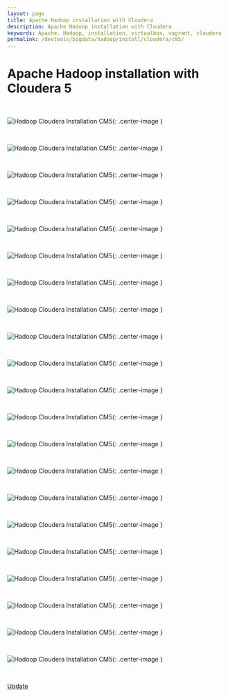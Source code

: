 ```yaml
---
layout: page
title: Apache Hadoop installation with Cloudera
description: Apache Hadoop installation with Cloudera
keywords: Apache. Hadoop, installation, virtualbox, vagrant, cloudera
permalink: /devtools/bigdata/hadoop/install/cloudera/cm5/
---
```



# Apache Hadoop installation with Cloudera 5


<br/>

![Hadoop Cloudera Installation CM5](/img/devtools/bigdata/hadoop/install/cloudera/cm5/pic01.png "Hadoop Cloudera Installation CM5"){: .center-image }


<br/>

![Hadoop Cloudera Installation CM5](/img/devtools/bigdata/hadoop/install/cloudera/cm5/pic02.png "Hadoop Cloudera Installation CM5"){: .center-image }

<br/>

![Hadoop Cloudera Installation CM5](/img/devtools/bigdata/hadoop/install/cloudera/cm5/pic03.png "Hadoop Cloudera Installation CM5"){: .center-image }

<br/>

![Hadoop Cloudera Installation CM5](/img/devtools/bigdata/hadoop/install/cloudera/cm5/pic04.png "Hadoop Cloudera Installation CM5"){: .center-image }

<br/>

![Hadoop Cloudera Installation CM5](/img/devtools/bigdata/hadoop/install/cloudera/cm5/pic05.png "Hadoop Cloudera Installation CM5"){: .center-image }

<br/>

![Hadoop Cloudera Installation CM5](/img/devtools/bigdata/hadoop/install/cloudera/cm5/pic06.png "Hadoop Cloudera Installation CM5"){: .center-image }

<br/>

![Hadoop Cloudera Installation CM5](/img/devtools/bigdata/hadoop/install/cloudera/cm5/pic07.png "Hadoop Cloudera Installation CM5"){: .center-image }

<br/>

![Hadoop Cloudera Installation CM5](/img/devtools/bigdata/hadoop/install/cloudera/cm5/pic08.png "Hadoop Cloudera Installation CM5"){: .center-image }

<br/>

![Hadoop Cloudera Installation CM5](/img/devtools/bigdata/hadoop/install/cloudera/cm5/pic09.png "Hadoop Cloudera Installation CM5"){: .center-image }

<br/>

![Hadoop Cloudera Installation CM5](/img/devtools/bigdata/hadoop/install/cloudera/cm5/pic10.png "Hadoop Cloudera Installation CM5"){: .center-image }

<br/>

![Hadoop Cloudera Installation CM5](/img/devtools/bigdata/hadoop/install/cloudera/cm5/pic11.png "Hadoop Cloudera Installation CM5"){: .center-image }


<br/>

![Hadoop Cloudera Installation CM5](/img/devtools/bigdata/hadoop/install/cloudera/cm5/pic12.png "Hadoop Cloudera Installation CM5"){: .center-image }

<br/>

![Hadoop Cloudera Installation CM5](/img/devtools/bigdata/hadoop/install/cloudera/cm5/pic13.png "Hadoop Cloudera Installation CM5"){: .center-image }

<br/>

![Hadoop Cloudera Installation CM5](/img/devtools/bigdata/hadoop/install/cloudera/cm5/pic14.png "Hadoop Cloudera Installation CM5"){: .center-image }

<br/>

![Hadoop Cloudera Installation CM5](/img/devtools/bigdata/hadoop/install/cloudera/cm5/pic15.png "Hadoop Cloudera Installation CM5"){: .center-image }

<br/>

![Hadoop Cloudera Installation CM5](/img/devtools/bigdata/hadoop/install/cloudera/cm5/pic16.png "Hadoop Cloudera Installation CM5"){: .center-image }

<br/>

![Hadoop Cloudera Installation CM5](/img/devtools/bigdata/hadoop/install/cloudera/cm5/pic17.png "Hadoop Cloudera Installation CM5"){: .center-image }

<br/>

![Hadoop Cloudera Installation CM5](/img/devtools/bigdata/hadoop/install/cloudera/cm5/pic18.png "Hadoop Cloudera Installation CM5"){: .center-image }

<br/>

![Hadoop Cloudera Installation CM5](/img/devtools/bigdata/hadoop/install/cloudera/cm5/pic19.png "Hadoop Cloudera Installation CM5"){: .center-image }

<br/>

![Hadoop Cloudera Installation CM5](/img/devtools/bigdata/hadoop/install/cloudera/cm5/pic20.png "Hadoop Cloudera Installation CM5"){: .center-image }

<br/>

![Hadoop Cloudera Installation CM5](/img/devtools/bigdata/hadoop/install/cloudera/cm5/pic21.png "Hadoop Cloudera Installation CM5"){: .center-image }

<br/>

<a href="/devtools/bigdata/hadoop/install/cloudera/cm5/update/">Update</a>